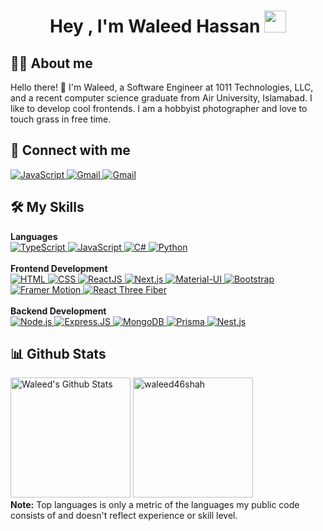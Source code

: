 <h1 align="center">Hey , I'm Waleed Hassan <img src="https://media.giphy.com/media/hvRJCLFzcasrR4ia7z/giphy.gif"
        width="35"></h1>

## :sassy_man: About me
Hello there! 👋 I'm Waleed, a Software Engineer at 1011 Technologies, LLC, and a recent computer science graduate from Air University, Islamabad. I like to develop cool frontends. I am a hobbyist photographer and love to touch grass in free time.

## 👯 Connect with me
<p>
    <a href="https://www.linkedin.com/in/waleedhassanshah/" target="_blank">
        <img alt="JavaScript"
            src="https://img.shields.io/badge/LinkedIn-0077B5?style=for-the-badge&logo=linkedin&logoColor=white">
    </a>
    <a href="https://mail.google.com/mail/?view=cm&fs=1&to=waleed46shah@gmail.com" target="_blank">
        <img alt="Gmail" src="https://img.shields.io/badge/Gmail-D14836?style=for-the-badge&logo=gmail&logoColor=white">
    </a>
    <a href="https://github.com/waleed46shah" target="_blank">
        <img alt="Gmail"
            src="https://img.shields.io/badge/GitHub-100000?style=for-the-badge&logo=github&logoColor=white">
    </a>
</p>

## 🛠️ My Skills

<p>
    <summary><b>Languages</b></summary>
        <a href="https://github.com" target="_blank">
    <img alt="TypeScript" src="https://img.shields.io/badge/TypeScript-007ACC?style=for-the-badge&logo=typescript&logoColor=white">
</a>
    <a href="https://developer.mozilla.org/en-US/docs/Web/JavaScript" target="_blank">
        <img alt="JavaScript"
            src="https://img.shields.io/badge/javascript-%23323330.svg?style=for-the-badge&logo=javascript&logoColor=%23F7DF1E">
    </a>
    

<a href="https://github.com" target="_blank">
    <img alt="C#" src="https://img.shields.io/badge/C%23-239120?style=for-the-badge&logo=c-sharp&logoColor=white">
</a>


<a href="https://www.python.org" target="_blank">
        <img alt="Python"
            src="https://img.shields.io/badge/python-3670A0?style=for-the-badge&logo=python&logoColor=ffdd54">
    </a>
    <br />
    <br />
    <summary><b>Frontend Development</b></summary>
    <a href="https://www.w3.org/html/" target="_blank">
        <img alt="HTML"
            src="https://img.shields.io/badge/html5-%23E34F26.svg?style=for-the-badge&logo=html5&logoColor=white">
    </a>
    <a href="https://www.w3schools.com/css/" target="_blank">
        <img alt="CSS"
            src="https://img.shields.io/badge/css3-%231572B6.svg?style=for-the-badge&logo=css3&logoColor=white">
    </a>
    <a href="https://www.w3schools.com/react/" target="_blank">
        <img alt="ReactJS"
            src="https://img.shields.io/badge/react-%2320232a.svg?style=for-the-badge&logo=react&logoColor=%2361DAFB">
    </a>
    <a href="https://nextjs.org" target="_blank">
    <img alt="Next.js" src="https://img.shields.io/badge/Next.js-000000?style=for-the-badge&logo=next.js&logoColor=white">
</a>
    <a href="https://mui.com/" target="_blank">
        <img alt="Material-UI"
            src="https://img.shields.io/badge/MUI-%230081CB.svg?style=for-the-badge&logo=mui&logoColor=white">
    </a>
    <a href="https://getbootstrap.com/" target="_blank">
        <img alt="Bootstrap"
            src="https://img.shields.io/badge/bootstrap-%23563D7C.svg?style=for-the-badge&logo=bootstrap&logoColor=white">
    </a>
<a href="https://www.framer.com/motion/" target="_blank">
    <img alt="Framer Motion" src="https://img.shields.io/badge/Framer%20Motion-1F1F1F?style=for-the-badge">
</a>
<a href="https://github.com/pmndrs/react-three-fiber" target="_blank">
    <img alt="React Three Fiber" src="https://img.shields.io/badge/React%20Three%20Fiber-000000?style=for-the-badge&logo=react&logoColor=white">
</a>
    <br />
    <br />
    <summary><b>Backend Development</b></summary>
    <a href="https://nodejs.org/en/" target="_blank">
        <img alt="Node.js"
            src="https://img.shields.io/badge/Node.js-43853D?style=for-the-badge&logo=node.js&logoColor=white">
    </a>
    <a href="https://nodejs.org/en/" target="_blank">
        <img alt="Express.JS" src="https://img.shields.io/badge/Express.js-404D59?style=for-the-badge">
    </a>
    <a href="https://nodejs.org/en/" target="_blank">
        <img alt="MongoDB"
            src="https://img.shields.io/badge/MongoDB-4EA94B?style=for-the-badge&logo=mongodb&logoColor=white">
    </a>
    <a href="https://prisma.io" target="_blank">
    <img alt="Prisma" src="https://img.shields.io/badge/Prisma-2D3748?style=for-the-badge&logo=prisma&logoColor=white">
</a>
<a href="https://nestjs.com" target="_blank">
    <img alt="Nest.js" src="https://img.shields.io/badge/Nest.js-E0234E?style=for-the-badge&logo=nestjs&logoColor=white">
</a>

</p>

## 📊 Github Stats
<p>
    <a href="https://github.com/anuraghazra/github-readme-stats"><img alt="Waleed's Github Stats"
            src="https://github-readme-stats.vercel.app/api?username=waleed46shah&show_icons=true&count_private=true&theme=algolia"
            height="192px" /></a>
    <img src="https://github-readme-stats.vercel.app/api/top-langs?username=waleed46shah&langs_count=10&show_icons=true&locale=en&layout=compact&theme=algolia"
        alt="waleed46shah" height="192px" />
    <br />
    <b>Note:</b> Top languages is only a metric of the languages my public code consists of and doesn't reflect
    experience or skill level.
</p>
